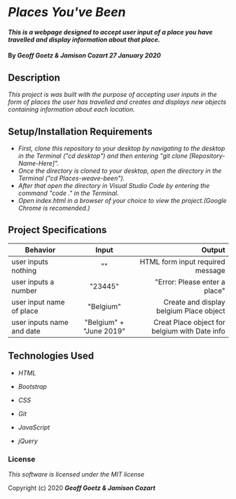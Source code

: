 # _Places You've Been_

#### _This is a webpage designed to accept user input of a place you have travelled and display information about that place._

#### By _**Geoff Goetz & Jamison Cozart**  27 January 2020_

## Description

_This project is was built with the purpose of accepting user inputs in the form of places the user has travelled and creates and displays new objects containing information about each location._

## Setup/Installation Requirements

* _First, clone this repository to your desktop by navigating to the desktop in the Terminal ("cd desktop") and then entering "git clone [Repository-Name-Here]"._
* _Once the directory is cloned to your desktop, open the directory in the Terminal ("cd Places-weave-been")._
* _After that open the directory in Visual Studio Code by entering the command "code ." in the Terminal._
* _Open index.html in a browser of your choice to view the project.(Google Chrome is recomended.)_

## Project Specifications

| Behavior   |      Input      |  Output |
|------------|:---------------:|--------:|
| user inputs nothing | "" | HTML form input required message |
| user inputs a number | "23445" | "Error: Please enter a place" |
| user input name of place | "Belgium" | Create and display belgium Place object |
| user inputs name and date | "Belgium" + "June 2019" | Creat Place object for belgium with Date info |



## Technologies Used

* _HTML_

* _Bootstrap_

* _CSS_

* _Git_

* _JavaScript_

* _jQuery_

### License

*This software is licensed under the MIT license*

Copyright (c) 2020 **_Geoff Goetz & Jamison Cozart_**